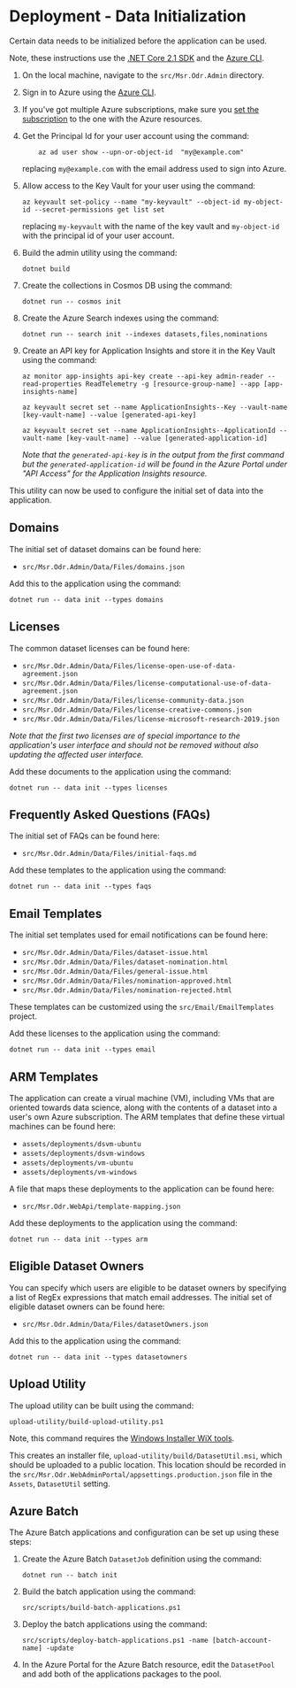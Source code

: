 # Deployment - Data Initialization

Certain data needs to be initialized before the application can be used.

Note, these instructions use the [.NET Core 2.1 SDK](https://dotnet.microsoft.com/download/dotnet-core/2.1) and the [Azure CLI](https://docs.microsoft.com/en-us/cli/azure/?view=azure-cli-latest).

1. On the local machine, navigate to the `src/Msr.Odr.Admin` directory.

1. Sign in to Azure using the [Azure CLI](https://docs.microsoft.com/en-us/cli/azure/authenticate-azure-cli?view=azure-cli-latest).

1. If you've got multiple Azure subscriptions, make sure you [set the subscription](https://docs.microsoft.com/en-us/cli/azure/account?view=azure-cli-latest#az-account-set) to the one with the Azure resources.

1. Get the Principal Id for your user account using the command:

    ```
        az ad user show --upn-or-object-id  "my@example.com"
    ```

    replacing `my@example.com` with the email address used to sign into Azure.

1. Allow access to the Key Vault for your user using the command:

    ```
    az keyvault set-policy --name "my-keyvault" --object-id my-object-id --secret-permissions get list set
    ```

    replacing `my-keyvault` with the name of the key vault and `my-object-id` with the principal id of your user account.

1. Build the admin utility using the command:

    ```
    dotnet build
    ```

1. Create the collections in Cosmos DB using the command:

    ```
    dotnet run -- cosmos init    
    ```

1. Create the Azure Search indexes using the command:

    ```
    dotnet run -- search init --indexes datasets,files,nominations
    ```

1. Create an API key for Application Insights and store it in the Key Vault using the command:

    ```
    az monitor app-insights api-key create --api-key admin-reader --read-properties ReadTelemetry -g [resource-group-name] --app [app-insights-name]

    az keyvault secret set --name ApplicationInsights--Key --vault-name [key-vault-name] --value [generated-api-key]

    az keyvault secret set --name ApplicationInsights--ApplicationId --vault-name [key-vault-name] --value [generated-application-id]
    ```

    _Note that the `generated-api-key` is in the output from the first command but the `generated-application-id` will be found in the Azure Portal under "API Access" for the Application Insights resource._

This utility can now be used to configure the initial set of data into the application.

## Domains

The initial set of dataset domains can be found here:

- `src/Msr.Odr.Admin/Data/Files/domains.json`

Add this to the application using the command:

```
dotnet run -- data init --types domains
```

## Licenses

The common dataset licenses can be found here:

- `src/Msr.Odr.Admin/Data/Files/license-open-use-of-data-agreement.json`
- `src/Msr.Odr.Admin/Data/Files/license-computational-use-of-data-agreement.json`
- `src/Msr.Odr.Admin/Data/Files/license-community-data.json`
- `src/Msr.Odr.Admin/Data/Files/license-creative-commons.json`
- `src/Msr.Odr.Admin/Data/Files/license-microsoft-research-2019.json`

_Note that the first two licenses are of special importance to the application's user interface and should not be removed without also updating the affected user interface._

Add these documents to the application using the command:

```
dotnet run -- data init --types licenses
```

## Frequently Asked Questions (FAQs)

The initial set of FAQs can be found here:

- `src/Msr.Odr.Admin/Data/Files/initial-faqs.md`

Add these templates to the application using the command:

```
dotnet run -- data init --types faqs
```

## Email Templates

The initial set templates used for email notifications can be found here:

- `src/Msr.Odr.Admin/Data/Files/dataset-issue.html`
- `src/Msr.Odr.Admin/Data/Files/dataset-nomination.html`
- `src/Msr.Odr.Admin/Data/Files/general-issue.html`
- `src/Msr.Odr.Admin/Data/Files/nomination-approved.html`
- `src/Msr.Odr.Admin/Data/Files/nomination-rejected.html`

These templates can be customized using the `src/Email/EmailTemplates` project.

Add these licenses to the application using the command:

```
dotnet run -- data init --types email
```

## ARM Templates

The application can create a virual machine (VM), including VMs that are oriented towards data science, along with the contents of a dataset into a user's own Azure subscription. The ARM templates that define these virtual machines can be found here:

- `assets/deployments/dsvm-ubuntu`
- `assets/deployments/dsvm-windows`
- `assets/deployments/vm-ubuntu`
- `assets/deployments/vm-windows`

A file that maps these deployments to the application can be found here:

- `src/Msr.Odr.WebApi/template-mapping.json`

Add these deployments to the application using the command:

```
dotnet run -- data init --types arm
```

## Eligible Dataset Owners

You can specify which users are eligible to be dataset owners by specifying a list of RegEx expressions that match email addresses. The initial set of eligible dataset owners can be found here:

- `src/Msr.Odr.Admin/Data/Files/datasetOwners.json`

Add this to the application using the command:

```
dotnet run -- data init --types datasetowners
```

## Upload Utility

The upload utility can be built using the command:

```
upload-utility/build-upload-utility.ps1
```

Note, this command requires the [Windows Installer WiX tools](https://wixtoolset.org/).

This creates an installer file, `upload-utility/build/DatasetUtil.msi`, which should be uploaded to a public location. This location should be recorded in the `src/Msr.Odr.WebAdminPortal/appsettings.production.json` file in the `Assets`, `DatasetUtil` setting.

## Azure Batch

The Azure Batch applications and configuration can be set up using these steps:

1. Create the Azure Batch `DatasetJob` definition using the command:

    ```
    dotnet run -- batch init
    ```

1. Build the batch application using the command:

    ```
    src/scripts/build-batch-applications.ps1
    ```

1. Deploy the batch applications using the command:

    ```
    src/scripts/deploy-batch-applications.ps1 -name [batch-account-name] -update
    ```

1. In the Azure Portal for the Azure Batch resource, edit the `DatasetPool` and add both of the applications packages to the pool.
